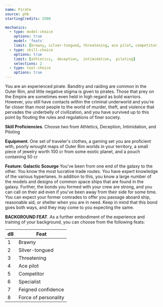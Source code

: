 ```yaml
---
name: Pirate
source: phb
startingCredits: 1500

mechanics:
  - type: model-choice
    options: true
    model: 'feats'
    limit: [brawny, silver-tongued, threatening, ace pilot, competitor, specialist, feigned confidence, force of personality]
  - type: skill-choice
    options: true
    limit: [athletics,  deception,  intimidation,  piloting]
    selections: 2
  - type: tool-choice
    options: true
---
```

You are an experienced pirate. Banditry and raiding are common in the Outer Rim, and little negative stigma is given to pirates.  Those that prey on the Empire are sometimes even held in high regard as bold warriors. However, you still have contacts within the criminal underworld and you're far closer than most people to the world of murder, theft, and violence that pervades the underbelly of civilization, and you have survived up to this point by flouting the rules and regulations of finer society.

__Skill Proficiencies__. Choose two from Athletics, Deception, Intimidation, and Piloting

__Equipment__. One set of traveler's clothes, a gaming set you are proficient with, poorly wrought maps of Outer Rim worlds in your territory, a small piece of jewelry worth 100 cr from some exotic planet, and a pouch containing 50 cr

__Feature: Galactic Scourge__
You've been from one end of the galaxy to the other. You know the most lucrative trade routes. You have expert knowledge of the various hyperlanes. In addition to this, you know a large number of the models and designs of common space ships that are found in the galaxy. Further, the bonds you formed with your crew are strong, and you can call on their aid even if you've been away from their side for some time. You can expect your former comrades to offer you passage aboard ship, reasonable aid, or shelter when you are in need. Keep in mind that this bond goes both ways, and they may come to you expecting the same.


__BACKGROUND FEAT__. As a further embodiment of the experience and training of your background, you can choose from the following feats:

d8 | Feat
--- | ---
1	|	Brawny
2	|	Silver-tongued
3	|	Threatening
4	|	Ace pilot
5	|	Competitor
6	|	Specialist
7	|	Feigned confidence
8	|	Force of personality
<div class="hr"></div>
